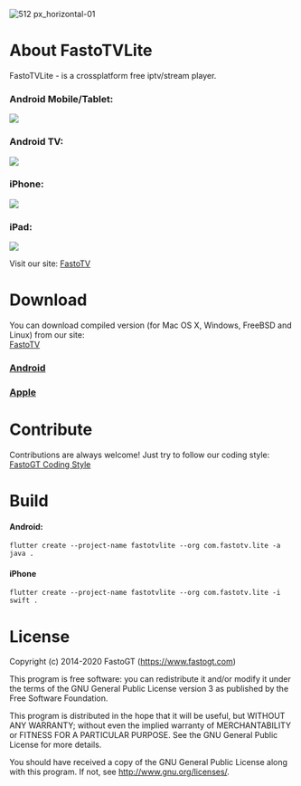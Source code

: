 ![512 px_horizontal-01](https://user-images.githubusercontent.com/36637989/43616278-a089589e-96b3-11e8-8bc2-60615366e442.png)

About FastoTVLite
===============
FastoTVLite - is a crossplatform free iptv/stream player. <br />

### Android Mobile/Tablet:
![](https://fastotv.com/app/api/static/images/promo/android.png)

### Android TV:
![](https://fastotv.com/app/api/static/images/promo/android_tv.png)

### iPhone:
![](https://fastotv.com/app/api/static/images/promo/iphone.jpeg)

### iPad:
![](https://fastotv.com/app/api/static/images/promo/ipad.png)

Visit our site: [FastoTV](https://www.fastotv.com)

Download
========

You can download compiled version (for Mac OS X, Windows, FreeBSD and Linux) from our site:<br />
[FastoTV](https://www.fastotv.com)

### [Android](https://play.google.com/store/apps/details?id=com.fastotv.lite)
### [Apple](https://apps.apple.com/us/app/fastotvlite/id1496936356)

Contribute
==========
Contributions are always welcome! Just try to follow our coding style: [FastoGT Coding Style](https://github.com/fastogt/fastonosql/wiki/Coding-Style)

Build
=====
#### Android:
```flutter create --project-name fastotvlite --org com.fastotv.lite -a java .```
#### iPhone
```flutter create --project-name fastotvlite --org com.fastotv.lite -i swift .```


License
=======

Copyright (c) 2014-2020 FastoGT (https://www.fastogt.com)

This program is free software: you can redistribute it and/or modify
it under the terms of the GNU General Public License version 3 as 
published by the Free Software Foundation.

This program is distributed in the hope that it will be useful,
but WITHOUT ANY WARRANTY; without even the implied warranty of
MERCHANTABILITY or FITNESS FOR A PARTICULAR PURPOSE.  See the
GNU General Public License for more details.

You should have received a copy of the GNU General Public License
along with this program. If not, see <http://www.gnu.org/licenses/>.
